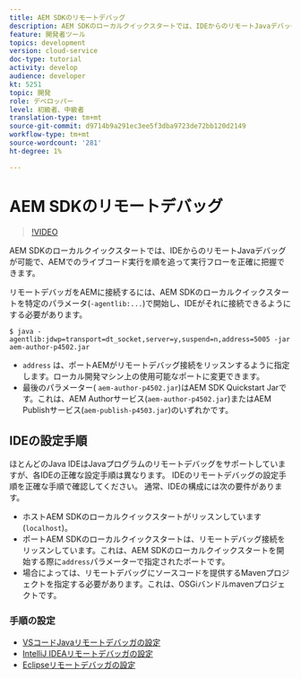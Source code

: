 ```yaml
---
title: AEM SDKのリモートデバッグ
description: AEM SDKのローカルクイックスタートでは、IDEからのリモートJavaデバッグが可能で、AEMでのライブコード実行を順を追って実行フローを正確に把握できます。
feature: 開発者ツール
topics: development
version: cloud-service
doc-type: tutorial
activity: develop
audience: developer
kt: 5251
topic: 開発
role: デベロッパー
level: 初級者、中級者
translation-type: tm+mt
source-git-commit: d9714b9a291ec3ee5f3dba9723de72bb120d2149
workflow-type: tm+mt
source-wordcount: '281'
ht-degree: 1%

---
```



# AEM SDKのリモートデバッグ

>[!VIDEO](https://video.tv.adobe.com/v/34338/?quality=12&learn=on)

AEM SDKのローカルクイックスタートでは、IDEからのリモートJavaデバッグが可能で、AEMでのライブコード実行を順を追って実行フローを正確に把握できます。

リモートデバッガをAEMに接続するには、AEM SDKのローカルクイックスタートを特定のパラメータ(`-agentlib:...`)で開始し、IDEがそれに接続できるようにする必要があります。

```
$ java -agentlib:jdwp=transport=dt_socket,server=y,suspend=n,address=5005 -jar aem-author-p4502.jar   
```

+ `address` は、ポートAEMがリモートデバッグ接続をリッスンするように指定します。ローカル開発マシン上の使用可能なポートに変更できます。
+ 最後のパラメーター( `aem-author-p4502.jar`)はAEM SDK Quickstart Jarです。これは、AEM Authorサービス(`aem-author-p4502.jar`)またはAEM Publishサービス(`aem-publish-p4503.jar`)のいずれかです。

## IDEの設定手順

ほとんどのJava IDEはJavaプログラムのリモートデバッグをサポートしていますが、各IDEの正確な設定手順は異なります。 IDEのリモートデバッグの設定手順を正確な手順で確認してください。 通常、IDEの構成には次の要件があります。

+ ホストAEM SDKのローカルクイックスタートがリッスンしています(`localhost`)。
+ ポートAEM SDKのローカルクイックスタートは、リモートデバッグ接続をリッスンしています。これは、AEM SDKのローカルクイックスタートを開始する際に`address`パラメーターで指定されたポートです。
+ 場合によっては、リモートデバッグにソースコードを提供するMavenプロジェクトを指定する必要があります。これは、OSGiバンドルmavenプロジェクトです。

### 手順の設定

+ [VSコードJavaリモートデバッガの設定](https://code.visualstudio.com/docs/java/java-debugging)
+ [IntelliJ IDEAリモートデバッガの設定](https://www.jetbrains.com/help/idea/run-debug-configuration-remote-debug.html)
+ [Eclipseリモートデバッガの設定](https://javapapers.com/core-java/java-remote-debug-with-eclipse/)
